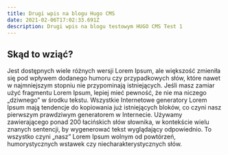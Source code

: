 ```yaml
---
title: Drugi wpis na blogu Hugo CMS
date: 2021-02-06T17:02:33.691Z
description: Drugi wpis na blogu testowym HUGO CMS Test 1
---
```

<!--StartFragment-->

## Skąd to wziąć?

Jest dostępnych wiele różnych wersji Lorem Ipsum, ale większość zmieniła się pod wpływem dodanego humoru czy przypadkowych słów, które nawet w najmniejszym stopniu nie przypominają istniejących. Jeśli masz zamiar użyć fragmentu Lorem Ipsum, lepiej mieć pewność, że nie ma niczego „dziwnego” w środku tekstu. Wszystkie Internetowe generatory Lorem Ipsum mają tendencje do kopiowania już istniejących bloków, co czyni nasz pierwszym prawdziwym generatorem w Internecie. Używamy zawierającego ponad 200 łacińskich słów słownika, w kontekście wielu znanych sentencji, by wygenerować tekst wyglądający odpowiednio. To wszystko czyni „nasz” Lorem Ipsum wolnym od powtórzeń, humorystycznych wstawek czy niecharakterystycznych słów.

<!--EndFragment-->